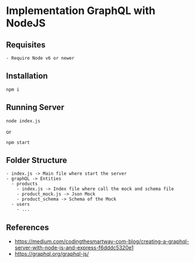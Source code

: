 # Implementation GraphQL with NodeJS

## Requisites

    - Require Node v6 or newer

## Installation

```
npm i
```

## Running Server

```
node index.js
```

or

```
npm start
```

## Folder Structure

    - index.js -> Main file where start the server
    - graphQL -> Entities
      - products
        - index.js -> Index file where call the mock and schema file
        - product_mock.js -> Json Mock
        - product_schema -> Schema of the Mock
      - users
        - ...



## References

- https://medium.com/codingthesmartway-com-blog/creating-a-graphql-server-with-node-js-and-express-f6dddc5320e1
- https://graphql.org/graphql-js/
